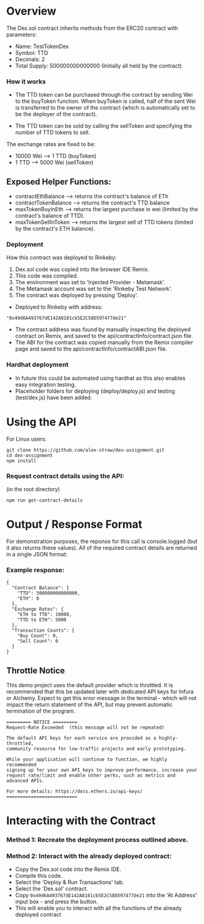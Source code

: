 # Overview

The Dex.sol contract inherits methods from the ERC20 contract with parameters:
  + Name: TestTokenDex
  + Symbol: TTD
  + Decimals: 2
  + Total Supply: 500000000000000 (Initially all held by the contract)
   
### How it works

+ The TTD token can be purchased through the contract by sending Wei to the buyToken function. When buyToken is called, half of the sent Wei is transferred to the owner of the contract (which is automatically set to be the deployer of the contract).

+ The TTD token can be sold by calling the sellToken and specifying the number of TTD tokens to sell. 

The exchange rates are fixed to be:

+ 10000 Wei --> 1 TTD (buyToken)
+ 1 TTD --> 5000 Wei (sellToken)

## Exposed Helper Functions:
  + contractEthBalance --> returns the contract's balance of ETh
  + contractTokenBalance --> returns the contract's TTD balance
  + maxTokenBuyInEth --> returns the largest purchase in wei (limited by the contract's balance of TTD).
  + maxTokenSellInToken --> returns the largest sell of TTD tokens (limited by the contract's ETH balance).

### Deployment

How this contract was deployed to Rinkeby:
1. Dex.sol code was copied into the browser IDE Remix.
2. This code was compiled.
3. The environment was set to 'Injected Provider - Metamask'.
4. The Metamask account was set to the 'Rinkeby Test Network'.
5. The contract was deployed by pressing 'Deploy'.

+ Deployed to Rinkeby with address:

`
"0x49d6A493767dE142A8181cb5E2C58D597477de21"
`

+ The contract address was found by manually inspecting the deployed contract on Remix, and saved to the api/contractInfo/contract.json file.
+ The ABI for the contract was copied manually from the Remix compiler page and saved to the api/contractInfo/contractABI.json file.

### Hardhat deployment
+ In future this could be automated using hardhat as this also enables easy integration testing.
+ Placeholder folders for deploying (deploy/deploy.js) and testing (test/dex.js) have been added.

# Using the API

For Linux users:
```
git clone https://github.com/alex-straw/dex-assignment.git
cd dex-assignment
npm install
```

### Request contract details using the API:

(in the root directory)

```
npm run get-contract-details
```

# Output / Response Format

For demonstration purposes, the reponse for this call is console.logged (but it also returns these values). All of the required contract details are returned in a single JSON format:

### Example response:

```
{
  "Contract Balance": {
    "TTD": 500000000000000,
    "ETH": 0
  },
  "Exchange Rates": {
    "ETH to TTD": 10000,
    "TTD to ETH": 5000
  },
  "Transaction Counts": {
    "Buy Count": 0,
    "Sell Count": 0
  }
}
```

## Throttle Notice

This demo project uses the default provider which is throttled. It is recommended that this be updated later with dedicated API keys for Infura or Alchemy. Expect to get this error message in the terminal - which will not impact the return statement of the API, but may prevent automatic termination of the program.

```
========= NOTICE =========
Request-Rate Exceeded  (this message will not be repeated)

The default API keys for each service are provided as a highly-throttled,
community resource for low-traffic projects and early prototyping.

While your application will continue to function, we highly recommended
signing up for your own API keys to improve performance, increase your
request rate/limit and enable other perks, such as metrics and advanced APIs.

For more details: https://docs.ethers.io/api-keys/
==========================
```

# Interacting with the Contract

### Method 1: Recreate the deployment process outlined above.
### Method 2: Interact with the already deployed contract:
  + Copy the Dex.sol code into the Remix IDE.
  + Compile this code.
  + Select the 'Deploy & Run Transactions' tab.
  + Select the 'Dex.sol' contract.
  + Copy `0x49d6A493767dE142A8181cb5E2C58D597477de21` into the 'At Address' input box - and press the button.
  + This will enable you to interact with all the functions of the already deployed contract

